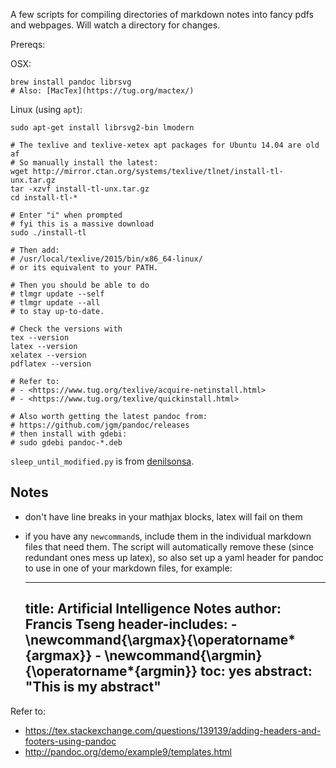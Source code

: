 A few scripts for compiling directories of markdown notes into fancy pdfs and webpages. Will watch a directory for changes.

Prereqs:

OSX:

    brew install pandoc librsvg
    # Also: [MacTex](https://tug.org/mactex/)

Linux (using `apt`):

    sudo apt-get install librsvg2-bin lmodern

    # The texlive and texlive-xetex apt packages for Ubuntu 14.04 are old af
    # So manually install the latest:
    wget http://mirror.ctan.org/systems/texlive/tlnet/install-tl-unx.tar.gz
    tar -xzvf install-tl-unx.tar.gz
    cd install-tl-*

    # Enter "i" when prompted
    # fyi this is a massive download
    sudo ./install-tl

    # Then add:
    # /usr/local/texlive/2015/bin/x86_64-linux/
    # or its equivalent to your PATH.

    # Then you should be able to do
    # tlmgr update --self
    # tlmgr update --all
    # to stay up-to-date.

    # Check the versions with
    tex --version
    latex --version
    xelatex --version
    pdflatex --version

    # Refer to:
    # - <https://www.tug.org/texlive/acquire-netinstall.html>
    # - <https://www.tug.org/texlive/quickinstall.html>

    # Also worth getting the latest pandoc from:
    # https://github.com/jgm/pandoc/releases
    # then install with gdebi:
    # sudo gdebi pandoc-*.deb

`sleep_until_modified.py` is from [denilsonsa](https://bitbucket.org/denilsonsa/small_scripts/src/b20d762b9c1a0d250ddbd8e26850df62d84b1559/sleep_until_modified.py?at=default).


## Notes

- don't have line breaks in your mathjax blocks, latex will fail on them
- if you have any `newcommand`s, include them in the individual markdown files that need them. The script will automatically remove these (since redundant ones mess up latex), so also set up a yaml header for pandoc to use in one of your markdown files, for example:

    ---
    title: Artificial Intelligence Notes
    author: Francis Tseng
    header-includes:
        - \newcommand{\argmax}{\operatorname*{argmax}}
        - \newcommand{\argmin}{\operatorname*{argmin}}
    toc: yes
    abstract: "This is my abstract"
    ---


Refer to:

- <https://tex.stackexchange.com/questions/139139/adding-headers-and-footers-using-pandoc>
- <http://pandoc.org/demo/example9/templates.html>
